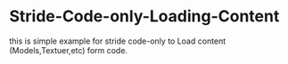# Stride-Code-only-Loading-Content
this is simple example for stride code-only to Load content (Models,Textuer,etc) form code.
